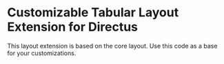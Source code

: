 # Customizable Tabular Layout Extension for Directus

This layout extension is based on the core layout. Use this code as a base for your customizations.
